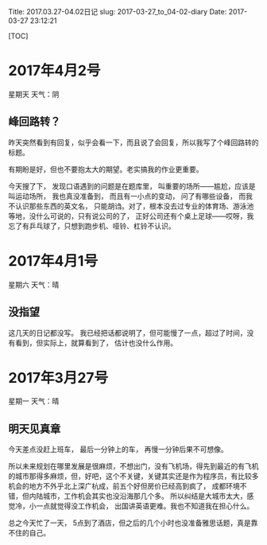 Title: 2017.03.27-04.02日记
slug: 2017-03-27_to_04-02-diary
Date: 2017-03-27 23:12:21   

[TOC]

# 2017年4月2号

星期天 天气：阴

## 峰回路转？

昨天突然看到有回复，似乎会看一下，而且说了会回复，所以我写了个峰回路转的标题。

有期盼是好，但也不要抱太大的期望。老实搞我的作业更重要。

今天搜了下， 发现口语遇到的问题是在题库里， 叫重要的场所——尴尬，应该是叫运动场所， 我也真没准备到， 而且有一小点的变动， 问了有哪些设备， 而我不认识那些东西的英文名， 只能胡诌。对了，根本没去过专业的体育场、游泳池等地，没什么可说的，只有说公司的了， 正好公司还有个桌上足球——哎呀，我忘了有乒乓球了，只想到跑步机、哑铃、杠铃不认识。

# 2017年4月1号

星期六 天气：晴

## 没指望

这几天的日记都没写。 我已经把话都说明了，但可能慢了一点，超过了时间，没有看到，但实际上，就算看到了， 估计也没什么作用。

# 2017年3月27号

星期一 天气：晴 

## 明天见真章

今天差点没赶上班车， 最后一分钟上的车， 再慢一分钟后果不可想像。

所以未来规划在哪里发展是很麻烦，不想出门，没有飞机场，得先到最近的有飞机的城市那得多麻烦，但，好吧，这个不关键，关键其实还是作为程序员，有比较多机会的地方不外乎北上深广杭成，前五个好但房价已经高到疯了， 成都环境不错，但内陆城市，工作机会其实也没沿海那几个多。 所以纠结是大城市太大，感觉冷，小一点就觉得没工作机会， 出国讲英语更难。我也不知道我在担心什么。

总之今天忙了一天， 5点到了酒店，但之后的几个小时也没准备雅思话题，真是靠不住的自己。

